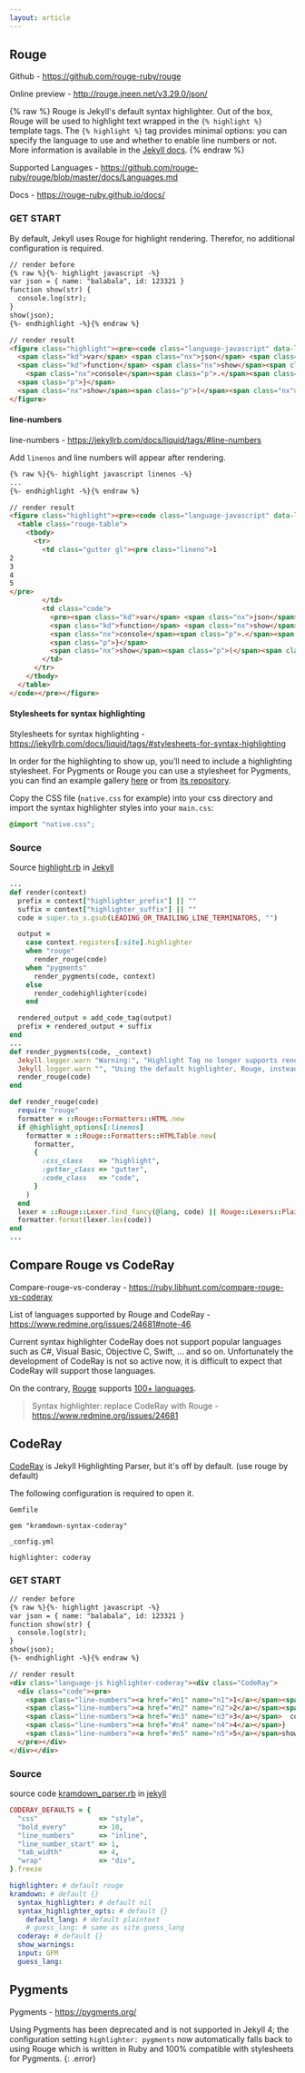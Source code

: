 ```yaml
---
layout: article
---
```


[jekyll-github]: https://github.com/jekyll/jekyll
[ruge-github]: https://github.com/rouge-ruby/rouge/blob/master/README.md

## Rouge

Github - <https://github.com/rouge-ruby/rouge>

Online preview - <http://rouge.jneen.net/v3.29.0/json/>

{% raw %}
Rouge is Jekyll's default syntax highlighter. Out of the box, Rouge will be used to highlight text wrapped in the `{% highlight %}` template tags. The `{% highlight %}` tag provides minimal options: you can specify the language to use and whether to enable line numbers or not. More information is available in the [Jekyll docs](https://jekyllrb.com/docs/liquid/tags/#code-snippet-highlighting).
{% endraw %}

Supported Languages - <https://github.com/rouge-ruby/rouge/blob/master/docs/Languages.md>

Docs - <https://rouge-ruby.github.io/docs/>

### GET START

By default, Jekyll uses Rouge for highlight rendering. Therefor, no additional configuration is required.

```html
// render before
{% raw %}{%- highlight javascript -%}
var json = { name: "balabala", id: 123321 }
function show(str) {
  console.log(str);
}
show(json);
{%- endhighlight -%}{% endraw %}

// render result
<figure class="highlight"><pre><code class="language-javascript" data-lang="javascript">
  <span class="kd">var</span> <span class="nx">json</span> <span class="o">=</span> <span class="p">{</span> <span class="na">name</span><span class="p">:</span> <span class="dl">"</span><span class="s2">balabala</span><span class="dl">"</span><span class="p">,</span> <span class="na">id</span><span class="p">:</span> <span class="mi">123321</span> <span class="p">}</span>
  <span class="kd">function</span> <span class="nx">show</span><span class="p">(</span><span class="nx">str</span><span class="p">)</span> <span class="p">{</span>
    <span class="nx">console</span><span class="p">.</span><span class="nx">log</span><span class="p">(</span><span class="nx">str</span><span class="p">);</span>
  <span class="p">}</span>
  <span class="nx">show</span><span class="p">(</span><span class="nx">json</span><span class="p">);</span></code></pre>
</figure>
```

#### line-numbers

line-numbers - <https://jekyllrb.com/docs/liquid/tags/#line-numbers>

Add `linenos` and line numbers will appear after rendering.

```html
{% raw %}{%- highlight javascript linenos -%}
...
{%- endhighlight -%}{% endraw %}

// render result
<figure class="highlight"><pre><code class="language-javascript" data-lang="javascript">
  <table class="rouge-table">
    <tbody>
      <tr>
        <td class="gutter gl"><pre class="lineno">1
2
3
4
5
</pre>
        </td>
        <td class="code">
          <pre><span class="kd">var</span> <span class="nx">json</span> <span class="o">=</span> <span class="p">{</span> <span class="na">name</span><span class="p">:</span> <span class="dl">"</span><span class="s2">balabala</span><span class="dl">"</span><span class="p">,</span> <span class="na">id</span><span class="p">:</span> <span class="mi">123321</span> <span class="p">}</span>
          <span class="kd">function</span> <span class="nx">show</span><span class="p">(</span><span class="nx">str</span><span class="p">)</span> <span class="p">{</span>
          <span class="nx">console</span><span class="p">.</span><span class="nx">log</span><span class="p">(</span><span class="nx">str</span><span class="p">);</span>
          <span class="p">}</span>
          <span class="nx">show</span><span class="p">(</span><span class="nx">json</span><span class="p">);</span></pre>
        </td>
      </tr>
    </tbody>
  </table>
</code></pre></figure>
```

#### Stylesheets for syntax highlighting

Stylesheets for syntax highlighting - <https://jekyllrb.com/docs/liquid/tags/#stylesheets-for-syntax-highlighting>

In order for the highlighting to show up, you’ll need to include a highlighting stylesheet. For Pygments or Rouge you can use a stylesheet for Pygments, you can find an example gallery [here](https://jwarby.github.io/jekyll-pygments-themes/languages/ruby.html) or from [its repository](https://github.com/jwarby/jekyll-pygments-themes).

Copy the CSS file (`native.css` for example) into your css directory and import the syntax highlighter styles into your `main.css`:

```scss
@import "native.css";
```

### Source

Source [highlight.rb](https://github.com/jekyll/jekyll/blob/master/lib/jekyll/tags/highlight.rb) in [Jekyll][jekyll-github]

```ruby
...
def render(context)
  prefix = context["highlighter_prefix"] || ""
  suffix = context["highlighter_suffix"] || ""
  code = super.to_s.gsub(LEADING_OR_TRAILING_LINE_TERMINATORS, "")

  output =
    case context.registers[:site].highlighter
    when "rouge"
      render_rouge(code)
    when "pygments"
      render_pygments(code, context)
    else
      render_codehighlighter(code)
    end

  rendered_output = add_code_tag(output)
  prefix + rendered_output + suffix
end
...
def render_pygments(code, _context)
  Jekyll.logger.warn "Warning:", "Highlight Tag no longer supports rendering with Pygments."
  Jekyll.logger.warn "", "Using the default highlighter, Rouge, instead."
  render_rouge(code)
end

def render_rouge(code)
  require "rouge"
  formatter = ::Rouge::Formatters::HTML.new
  if @highlight_options[:linenos]
    formatter = ::Rouge::Formatters::HTMLTable.new(
      formatter,
      {
        :css_class    => "highlight",
        :gutter_class => "gutter",
        :code_class   => "code",
      }
    )
  end
  lexer = ::Rouge::Lexer.find_fancy(@lang, code) || Rouge::Lexers::PlainText
  formatter.format(lexer.lex(code))
end
...
```

## Compare Rouge vs CodeRay

Compare-rouge-vs-conderay - <https://ruby.libhunt.com/compare-rouge-vs-coderay>

List of languages supported by Rouge and CodeRay - <https://www.redmine.org/issues/24681#note-46>

Current syntax highlighter CodeRay does not support popular languages such as C#, Visual Basic, Objective C, Swift, ... and so on. Unfortunately the development of CodeRay is not so active now, it is difficult to expect that CodeRay will support those languages.

On the contrary, [Rouge][ruge-github] supports [100+ languages](https://github.com/rouge-ruby/rouge/wiki/List-of-supported-languages-and-lexers).

> Syntax highlighter: replace CodeRay with Rouge - <https://www.redmine.org/issues/24681>

## CodeRay

[CodeRay](http://coderay.rubychan.de/) is Jekyll Highlighting Parser, but it's off by default. (use rouge by default)

The following configuration is required to open it.

`Gemfile`

```text
gem "kramdown-syntax-coderay"
```

`_config.yml`

```
highlighter: coderay
```

### GET START

```html
// render before
{% raw %}{%- highlight javascript -%}
var json = { name: "balabala", id: 123321 }
function show(str) {
  console.log(str);
}
show(json);
{%- endhighlight -%}{% endraw %}

// render result
<div class="language-js highlighter-coderay"><div class="CodeRay">
  <div class="code"><pre>
    <span class="line-numbers"><a href="#n1" name="n1">1</a></span><span style="color:#080;font-weight:bold">var</span> json = { <span style="color:#606">name</span>: <span style="background-color:hsla(0,100%,50%,0.05)"><span style="color:#710">&quot;</span><span style="color:#D20">balabala</span><span style="color:#710">&quot;</span></span>, <span style="color:#606">id</span>: <span style="color:#00D">123321</span> }
    <span class="line-numbers"><a href="#n2" name="n2">2</a></span><span style="color:#080;font-weight:bold">function</span> <span style="color:#06B;font-weight:bold">show</span>(str) {
    <span class="line-numbers"><a href="#n3" name="n3">3</a></span>  console.log(str);
    <span class="line-numbers"><a href="#n4" name="n4">4</a></span>}
    <span class="line-numbers"><a href="#n5" name="n5">5</a></span>show(json);
  </pre></div>
</div></div>
```

### Source

source code [kramdown_parser.rb](https://github.com/jekyll/jekyll/blob/master/lib/jekyll/converters/markdown/kramdown_parser.rb) in [jekyll][jekyll-github]

```ruby
CODERAY_DEFAULTS = {
  "css"               => "style",
  "bold_every"        => 10,
  "line_numbers"      => "inline",
  "line_number_start" => 1,
  "tab_width"         => 4,
  "wrap"              => "div",
}.freeze
```


```yml
highlighter: # default rouge
kramdown: # default {}
  syntax_highlighter: # default nil
  syntax_highlighter_opts: # default {}
    default_lang: # default plaintext
    # guess_lang: # same as site.guess_lang
  coderay: # default {}
  show_warnings: 
  input: GFM
  guess_lang: 
```

## Pygments

Pygments - <https://pygments.org/>

Using Pygments has been deprecated and is not supported in Jekyll 4; the configuration setting `highlighter: pygments` now automatically falls back to using Rouge which is written in Ruby and 100% compatible with stylesheets for Pygments.
{: .error}